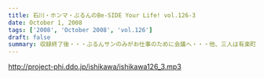```yaml
---
title: 石川・ホンマ・ぶるんのBe-SIDE Your Life! vol.126-3
date: October 1, 2008
tags: ['2008', 'October 2008', 'vol.126']
draft: false
summary: 収録終了後・・・ぶるんサンのみがお仕事のために会議へ・・・他、三人は有楽町DEランチでした。ちなみに注文は石川「マグロのカマ焼き定食」ホンマ「茄子ミソ炒め定食」NAMAE「黒むつ煮定食」でした！お昼前の収録ですもの。お腹が減りますもの。NAMAE
---
```


http://project-phi.ddo.jp/ishikawa/ishikawa126_3.mp3